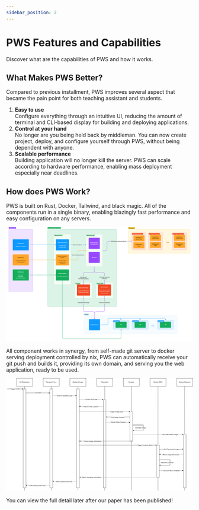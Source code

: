 ```yaml
---
sidebar_position: 2
---
```


# PWS Features and Capabilities

Discover what are the capabilities of PWS and how it works.

## What Makes PWS Better?
Compared to previous installment, PWS improves several aspect that became the pain point for both teaching assistant and students.

1. **Easy to use**    
   Configure everything through an intuitive UI, reducing the amount of terminal and CLI-based display for building and deploying applications.
2. **Control at your hand**    
   No longer are you being held back by middleman. You can now create project, deploy, and configure yourself through PWS, without being dependent with anyone.
3. **Scalable performance**    
   Building application will no longer kill the server. PWS can scale according to hardware performance, enabling mass deployment especially near deadlines.

## How does PWS Work?

PWS is built on Rust, Docker, Tailwind, and black magic. All of the components run in a single binary, enabling blazingly fast performance and easy configuration on any servers.

![PWS Diagram](./img/diagram.png)

All component works in synergy, from self-made git server to docker serving deployment controlled by nix, PWS can automatically receive your git push and builds it, providing its own domain, and serving you the web application, ready to be used.

![PWS Flow](./img/flow.png)

You can view the full detail later after our paper has been published!